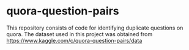 # quora-question-pairs
This repository consists of code for identifying duplicate questions on quora. The dataset used in this project was obtained from https://www.kaggle.com/c/quora-question-pairs/data
